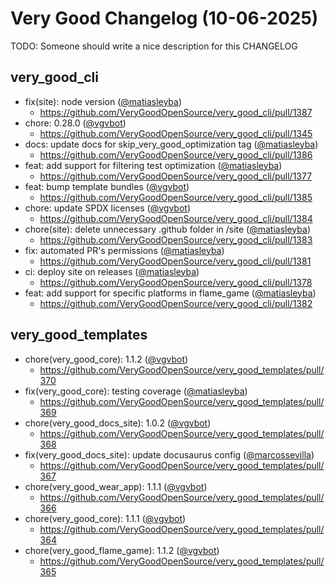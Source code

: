 # Very Good Changelog (10-06-2025)

TODO: Someone should write a nice description for this CHANGELOG

## very_good_cli
- fix(site): node version ([@matiasleyba](https://github.com/matiasleyba))
	- https://github.com/VeryGoodOpenSource/very_good_cli/pull/1387
- chore: 0.28.0 ([@vgvbot](https://github.com/vgvbot))
	- https://github.com/VeryGoodOpenSource/very_good_cli/pull/1345
- docs: update docs for skip_very_good_optimization tag ([@matiasleyba](https://github.com/matiasleyba))
	- https://github.com/VeryGoodOpenSource/very_good_cli/pull/1386
- feat: add support for filtering test optimization ([@matiasleyba](https://github.com/matiasleyba))
	- https://github.com/VeryGoodOpenSource/very_good_cli/pull/1377
- feat: bump template bundles ([@vgvbot](https://github.com/vgvbot))
	- https://github.com/VeryGoodOpenSource/very_good_cli/pull/1385
- chore: update SPDX licenses ([@vgvbot](https://github.com/vgvbot))
	- https://github.com/VeryGoodOpenSource/very_good_cli/pull/1384
- chore(site): delete unnecessary .github folder in /site ([@matiasleyba](https://github.com/matiasleyba))
	- https://github.com/VeryGoodOpenSource/very_good_cli/pull/1383
- fix: automated PR's permissions ([@matiasleyba](https://github.com/matiasleyba))
	- https://github.com/VeryGoodOpenSource/very_good_cli/pull/1381
- ci: deploy site on releases ([@matiasleyba](https://github.com/matiasleyba))
	- https://github.com/VeryGoodOpenSource/very_good_cli/pull/1378
- feat: add support for specific platforms in flame_game ([@matiasleyba](https://github.com/matiasleyba))
	- https://github.com/VeryGoodOpenSource/very_good_cli/pull/1382

## very_good_templates
- chore(very_good_core): 1.1.2 ([@vgvbot](https://github.com/vgvbot))
	- https://github.com/VeryGoodOpenSource/very_good_templates/pull/370
- fix(very_good_core): testing coverage ([@matiasleyba](https://github.com/matiasleyba))
	- https://github.com/VeryGoodOpenSource/very_good_templates/pull/369
- chore(very_good_docs_site): 1.0.2 ([@vgvbot](https://github.com/vgvbot))
	- https://github.com/VeryGoodOpenSource/very_good_templates/pull/368
- fix(very_good_docs_site): update docusaurus config ([@marcossevilla](https://github.com/marcossevilla))
	- https://github.com/VeryGoodOpenSource/very_good_templates/pull/367
- chore(very_good_wear_app): 1.1.1 ([@vgvbot](https://github.com/vgvbot))
	- https://github.com/VeryGoodOpenSource/very_good_templates/pull/366
- chore(very_good_core): 1.1.1 ([@vgvbot](https://github.com/vgvbot))
	- https://github.com/VeryGoodOpenSource/very_good_templates/pull/364
- chore(very_good_flame_game): 1.1.2 ([@vgvbot](https://github.com/vgvbot))
	- https://github.com/VeryGoodOpenSource/very_good_templates/pull/365
